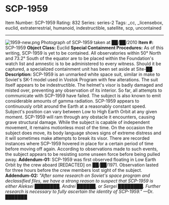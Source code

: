 # SCP-1959
Item Number: SCP-1959
Rating: 832
Series: series-2
Tags: _cc, _licensebox, euclid, extraterrestrial, humanoid, indestructible, satellite, scp, uncontained

---

![1959-new.png](https://scp-wiki.wdfiles.com/local--files/scp-1959/1959-new.png)
Photograph of SCP-1959 taken at ██/██/2010
**Item #:** SCP-1959
**Object Class:** Euclid
**Special Containment Procedures:** As of this writing, SCP-1959 is yet to be contained. All observatories within 50° North and 73.2° South of the equator are to be placed within the Foundation's watch list and amnestic is to be administered to every witness. Should it be captured, a specialized containment unit has been set aside at Site-██.
**Description:** SCP-1959 is an unmarked white space suit, similar in make to Soviet's SK-1 model used in Vostok Program with few alterations. The suit itself appears to be indestructible. The helmet's visor is badly damaged and misted over, preventing any observation of its interior. So far, all attempts to communicate with SCP-1959 have failed. The subject is also known to emit considerable amounts of gamma radiation.
SCP-1959 appears to continuously orbit around the Earth at a reasonably constant speed. Subject's position can vary between Low to High Earth Orbit at any given moment. SCP-1959 will ram through any obstacle it encounters, causing grave structural damage.
While the subject is capable of independent movement, it remains motionless most of the time. On the occasion the subject does move, its body language shows signs of extreme distress and it will sometimes make attempts to break its visor. There are recorded instances where SCP-1959 hovered in place for a certain period of time before moving off again. According to observations made to such events, the subject appears to be resisting some unseen force before being pulled away.
**Addendum-01:** SCP-1959 was first observed floating in Low Earth Orbit by the crew aboard [REDACTED] on ██/██/1971. Observation lasted for three hours before the crew members lost sight of the subject.
**Addendum-02:** _"After some research on Soviet's space program and declassified files, we have a strong reason to suspect that SCP-1959 is either Aleksei ████████, Andrei ██████, or Sergei ████████. Further research is necessary to fully ascertain the identity of SCP-1959."_ —Dr. ███████